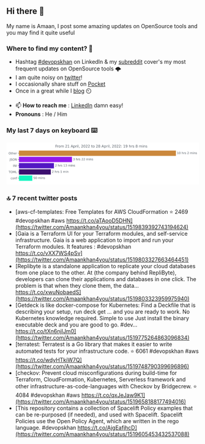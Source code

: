 <!--- [![Hits](https://hits.seeyoufarm.com/api/count/incr/badge.svg?url=https%3A%2F%2Fgithub.com%2Fakhan4u%2Fhit-counter&count_bg=%2379C83D&title_bg=%23555555&icon=&icon_color=%23E7E7E7&title=visits&edge_flat=false)](https://hits.seeyoufarm.com) --->

## Hi there 👋

My name is Amaan, I post some amazing updates on OpenSource tools and you may find it quite useful

### Where to find my content? 🤔

* Hashtag [#devopskhan](https://www.linkedin.com/feed/hashtag/devopskhan/) on LinkedIn & my [subreddit](https://www.reddit.com/r/devopskhan/) cover's my most frequent updates on OpenSource tools 🌩️
* I am quite noisy on [twitter](https://twitter.com/Amaankhan4you)!
* I occasionally share stuff on [Pocket](https://getpocket.com/@ej6g8d1dp2829A16a9Tf5d4T6bAMp3d8791rejDe86yem3bm4e14ex4fT4dluk29)
* Once in a great while I [blog](https://linuxparrot.com/) ⏲️


- 📫 **How to reach me** : [LinkedIn](https://www.linkedin.com/in/amaan-khan-linux-ninja) damn easy!
- **Pronouns** : He / Him

### My last 7 days on keyboard ⌨️

<img src="https://github.com/akhan4u/akhan4u/blob/main/images/stat.svg" alt="Amaan's Wakatime Activity!"/>

### 🔝 7 recent twitter posts
<!-- DEVDOJO:START -->
- [aws-cf-templates: Free Templates for AWS CloudFormation
⭐️ 2469
#devopskhan #aws
https://t.co/aTAooD5DHN](https://twitter.com/Amaankhan4you/status/1519839392743194624)
- [Gaia is a Terraform UI for your Terraform modules, and self-service infrastructure. Gaia is a web application to import and run your Terraform modules. It features : #devopskhan https://t.co/vXX7WS4pSv](https://twitter.com/Amaankhan4you/status/1519803327663464451)
- [Replibyte is a standalone application to replicate your cloud databases from one place to the other. At &lpar;the company behind RepliByte&rpar;, developers can clone their applications and databases in one click. The problem is that when they clone them, the data… https://t.co/xwuNobaedS](https://twitter.com/Amaankhan4you/status/1519803323959975940)
- [Getdeck is like docker-compose for Kubernetes: Find a Deckfile that is describing your setup, run deck get ... and you are ready to work. No Kubernetes knowledge required. Simple to use Just install the binary executable deck and you are good to go. #dev… https://t.co/tXn6njIJm0](https://twitter.com/Amaankhan4you/status/1519775264863096834)
- [terratest:  Terratest is a Go library that makes it easier to write automated tests for your infrastructure code.
⭐️ 6061
#devopskhan #aws
https://t.co/wdyHTkiW7Q](https://twitter.com/Amaankhan4you/status/1519748790399696896)
- [checkov: Prevent cloud misconfigurations during build-time for Terraform, CloudFormation, Kubernetes, Serverless framework and other infrastructure-as-code-languages with Checkov by Bridgecrew.
⭐️ 4084
#devopskhan #aws
https://t.co/qxJeJaw9K1](https://twitter.com/Amaankhan4you/status/1519658188177494016)
- [This repository contains a collection of Spacelift Policy examples that can be re-purposed &lpar;if needed&rpar;, and used with Spacelift. Spacelift Policies use the Open Policy Agent, which are written in the rego language. #devopskhan https://t.co/AjgEafjhcD](https://twitter.com/Amaankhan4you/status/1519605453432537088)
<!-- DEVDOJO:END -->

<!-- ![Amaan's GitHub stats](https://github-readme-stats.vercel.app/api?username=akhan4u&count_private=true&show_icons=true&hide=contribs) -->
